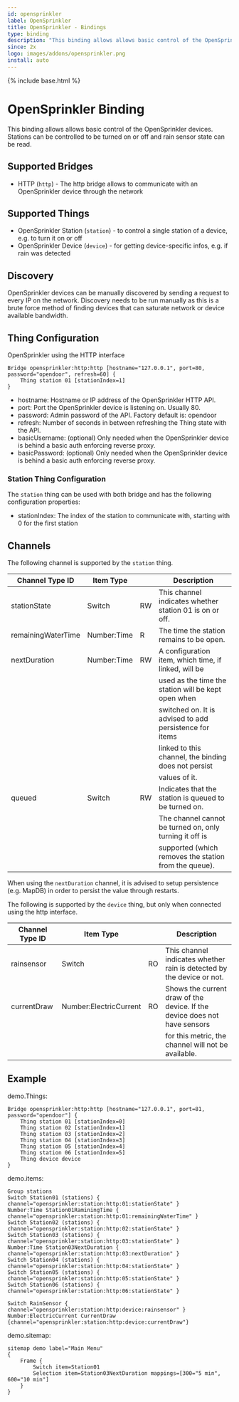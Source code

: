 ```yaml
---
id: opensprinkler
label: OpenSprinkler
title: OpenSprinkler - Bindings
type: binding
description: "This binding allows allows basic control of the OpenSprinkler devices."
since: 2x
logo: images/addons/opensprinkler.png
install: auto
---
```


<!-- Attention authors: Do not edit directly. Please add your changes to the appropriate source repository -->

{% include base.html %}

# OpenSprinkler Binding

This binding allows allows basic control of the OpenSprinkler devices.
Stations can be controlled to be turned on or off and rain sensor state can be read.

## Supported Bridges

*   HTTP (`http`) - The http bridge allows to communicate with an OpenSprinkler device through the network

## Supported Things

*   OpenSprinkler Station (`station`) - to control a single station of a device, e.g. to turn it on or off
*   OpenSprinkler Device (`device`) - for getting device-specific infos, e.g. if rain was detected

## Discovery

OpenSprinkler devices can be manually discovered by sending a request to every IP on the network.
Discovery needs to be run manually as this is a brute force method of finding devices that can saturate network or device available bandwidth.

## Thing Configuration

OpenSprinkler using the HTTP interface

```
Bridge opensprinkler:http:http [hostname="127.0.0.1", port=80, password="opendoor", refresh=60] {
    Thing station 01 [stationIndex=1]
}
```

-   hostname: Hostname or IP address of the OpenSprinkler HTTP API.
-   port: Port the OpenSprinkler device is listening on. Usually 80.
-   password: Admin password of the API. Factory default is: opendoor
-   refresh: Number of seconds in between refreshing the Thing state with the API.
-   basicUsername: (optional) Only needed when the OpenSprinkler device is behind a basic auth enforcing reverse proxy.
-   basicPassword: (optional) Only needed when the OpenSprinkler device is behind a basic auth enforcing reverse proxy.

### Station Thing Configuration

The `station` thing can be used with both bridge and has the following configuration properties:

-   stationIndex: The index of the station to communicate with, starting with 0 for the first station

## Channels

The following channel is supported by the `station` thing.

| Channel Type ID    | Item Type   |    | Description                                              |
|--------------------|-------------|----|----------------------------------------------------------|
| stationState       | Switch      | RW | This channel indicates whether station 01 is on or off.  |
| remainingWaterTime | Number:Time | R  | The time the station remains to be open.                 |
| nextDuration       | Number:Time | RW | A configuration item, which time, if linked, will be     |
|                    |             |    | used as the time the station will be kept open when      |
|                    |             |    | switched on. It is advised to add persistence for items  |
|                    |             |    | linked to this channel, the binding does not persist     |
|                    |             |    | values of it.                                            |
| queued             | Switch      | RW | Indicates that the station is queued to be turned on.    |
|                    |             |    | The channel cannot be turned on, only turning it off is  |
|                    |             |    | supported (which removes the station from the queue).    |

When using the `nextDuration` channel, it is advised to setup persistence (e.g. MapDB) in order to persist the value through restarts.

The following is supported by the `device` thing, but only when connected using the http interface.

| Channel Type ID | Item Type              |    | Description                                                               |
|-----------------|------------------------|----|---------------------------------------------------------------------------|
| rainsensor      | Switch                 | RO | This channel indicates whether rain is detected by the device or not.     |
| currentDraw     | Number:ElectricCurrent | RO | Shows the current draw of the device. If the device does not have sensors |
|                 |                        |    | for this metric, the channel will not be available.                       |

## Example

demo.Things:

```
Bridge opensprinkler:http:http [hostname="127.0.0.1", port=81, password="opendoor"] {
    Thing station 01 [stationIndex=0]
    Thing station 02 [stationIndex=1]
    Thing station 03 [stationIndex=2]
    Thing station 04 [stationIndex=3]
    Thing station 05 [stationIndex=4]
    Thing station 06 [stationIndex=5]
    Thing device device
}
```

demo.items:

```
Group stations
Switch Station01 (stations) { channel="opensprinkler:station:http:01:stationState" }
Number:Time Station01RaminingTime { channel="opensprinkler:station:http:01:remainingWaterTime" }
Switch Station02 (stations) { channel="opensprinkler:station:http:02:stationState" }
Switch Station03 (stations) { channel="opensprinkler:station:http:03:stationState" }
Number:Time Station03NextDuration { channel="opensprinkler:station:http:03:nextDuration" }
Switch Station04 (stations) { channel="opensprinkler:station:http:04:stationState" }
Switch Station05 (stations) { channel="opensprinkler:station:http:05:stationState" }
Switch Station06 (stations) { channel="opensprinkler:station:http:06:stationState" }

Switch RainSensor { channel="opensprinkler:station:http:device:rainsensor" }
Number:ElectricCurrent CurrentDraw {channel="opensprinkler:station:http:device:currentDraw"}
```

demo.sitemap:

```
sitemap demo label="Main Menu"
{
    Frame {
        Switch item=Station01
        Selection item=Station03NextDuration mappings=[300="5 min", 600="10 min"]
    }
}
```
